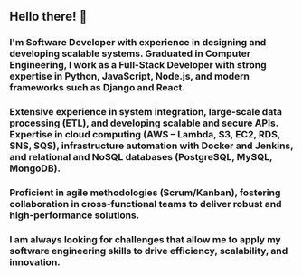 ## Hello there! 👋
### I'm Software Developer with experience in designing and developing scalable systems. Graduated in Computer Engineering, I work as a Full-Stack Developer with strong expertise in Python, JavaScript, Node.js, and modern frameworks such as Django and React.
### Extensive experience in system integration, large-scale data processing (ETL), and developing scalable and secure APIs. Expertise in cloud computing (AWS – Lambda, S3, EC2, RDS, SNS, SQS), infrastructure automation with Docker and Jenkins, and relational and NoSQL databases (PostgreSQL, MySQL, MongoDB).
### Proficient in agile methodologies (Scrum/Kanban), fostering collaboration in cross-functional teams to deliver robust and high-performance solutions.
### I am always looking for challenges that allow me to apply my software engineering skills to drive efficiency, scalability, and innovation.
